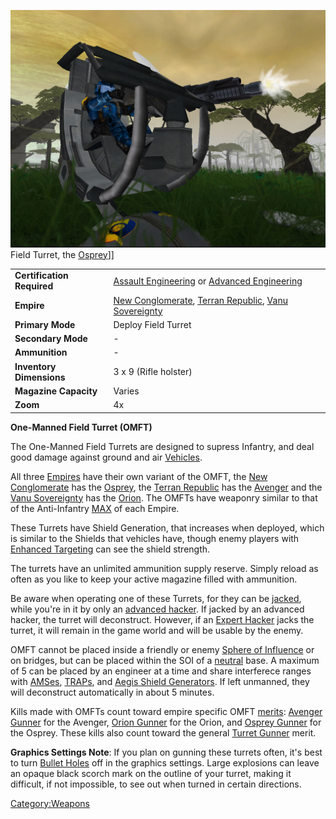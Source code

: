 ![](images/OspreyFront.jpg "fig:OspreyFront.jpg") Field Turret, the
[Osprey](Osprey "wikilink")\]\]

|                            |                                                                                                                                                 |
| -------------------------- | ----------------------------------------------------------------------------------------------------------------------------------------------- |
| **Certification Required** | [Assault Engineering](Assault_Engineering "wikilink") or [Advanced Engineering](Advanced_Engineering "wikilink")                                |
| **Empire**                 | [New Conglomerate](New_Conglomerate "wikilink"), [Terran Republic](Terran_Republic "wikilink"), [Vanu Sovereignty](Vanu_Sovereignty "wikilink") |
| **Primary Mode**           | Deploy Field Turret                                                                                                                             |
| **Secondary Mode**         | \-                                                                                                                                              |
| **Ammunition**             | \-                                                                                                                                              |
| **Inventory Dimensions**   | 3 x 9 (Rifle holster)                                                                                                                           |
| **Magazine Capacity**      | Varies                                                                                                                                          |
| **Zoom**                   | 4x                                                                                                                                              |

**One-Manned Field Turret (OMFT)**

The One-Manned Field Turrets are designed to supress Infantry, and deal
good damage against ground and air [Vehicles](Vehicle "wikilink").

All three [Empires](Empire "wikilink") have their own variant of the
OMFT, the [New Conglomerate](New_Conglomerate "wikilink") has the
[Osprey](Osprey "wikilink"), the [Terran
Republic](Terran_Republic "wikilink") has the
[Avenger](Avenger "wikilink") and the [Vanu
Sovereignty](Vanu_Sovereignty "wikilink") has the
[Orion](Orion "wikilink"). The OMFTs have weaponry similar to that of
the Anti-Infantry [MAX](MAX "wikilink") of each Empire.

These Turrets have Shield Generation, that increases when deployed,
which is similar to the Shields that vehicles have, though enemy players
with [Enhanced Targeting](Enhanced_Targeting "wikilink") can see the
shield strength.

The turrets have an unlimited ammunition supply reserve. Simply reload
as often as you like to keep your active magazine filled with
ammunition.

Be aware when operating one of these Turrets, for they can be
[jacked](jack "wikilink"), while you're in it by only an [advanced
hacker](Advanced_Hacking "wikilink"). If jacked by an advanced hacker,
the turret will deconstruct. However, if an [Expert
Hacker](Expert_Hacking "wikilink") jacks the turret, it will remain in
the game world and will be usable by the enemy.

OMFT cannot be placed inside a friendly or enemy [Sphere of
Influence](Sphere_of_Influence "wikilink") or on bridges, but can be
placed within the SOI of a [neutral](neutral "wikilink") base. A maximum
of 5 can be placed by an engineer at a time and share interferece ranges
with [AMSes](AMS "wikilink"), [TRAPs](TRAP "wikilink"), and [Aegis
Shield Generators](Aegis_Shield_Generator "wikilink"). If left unmanned,
they will deconstruct automatically in about 5 minutes.

Kills made with OMFTs count toward empire specific OMFT
[merits](merit "wikilink"): [Avenger Gunner](Avenger_Gunner "wikilink")
for the Avenger, [Orion Gunner](Orion_Gunner "wikilink") for the Orion,
and [Osprey Gunner](Osprey_Gunner "wikilink") for the Osprey. These
kills also count toward the general [Turret
Gunner](Turret_Gunner "wikilink") merit.

**Graphics Settings Note**: If you plan on gunning these turrets often,
it's best to turn [Bullet Holes](Menu#Video_Options "wikilink") off in
the graphics settings. Large explosions can leave an opaque black scorch
mark on the outline of your turret, making it difficult, if not
impossible, to see out when turned in certain directions.

[Category:Weapons](Category:Weapons "wikilink")
